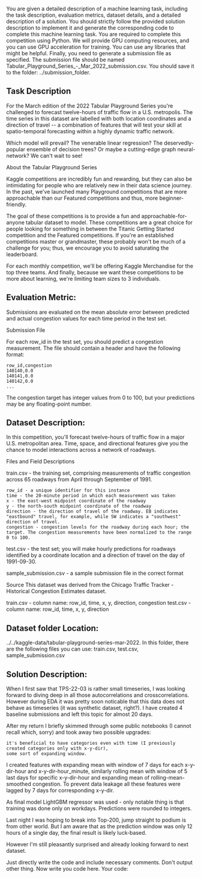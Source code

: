 You are given a detailed description of a machine learning task, including the task description, evaluation metrics, dataset details, and a detailed description of a solution.
You should strictly follow the provided solution description to implement it and generate the corresponding code to complete this machine learning task.
You are required to complete this competition using Python. We will provide GPU computing resources, and you can use GPU acceleration for training.
You can use any libraries that might be helpful.
Finally, you need to generate a submission file as specified. The submission file should be named Tabular_Playground_Series_-_Mar_2022_submission.csv. You should save it to the folder: ../submission_folder.

## Task Description
For the March edition of the 2022 Tabular Playground Series you're challenged to forecast twelve-hours of traffic flow in a U.S. metropolis. The time series in this dataset are labelled with both location coordinates and a direction of travel -- a combination of features that will test your skill at spatio-temporal forecasting within a highly dynamic traffic network.

Which model will prevail? The venerable linear regression? The deservedly-popular ensemble of decision trees? Or maybe a cutting-edge graph neural-network? We can't wait to see!

About the Tabular Playground Series

Kaggle competitions are incredibly fun and rewarding, but they can also be intimidating for people who are relatively new in their data science journey. In the past, we've launched many Playground competitions that are more approachable than our Featured competitions and thus, more beginner-friendly.

The goal of these competitions is to provide a fun and approachable-for-anyone tabular dataset to model. These competitions are a great choice for people looking for something in between the Titanic Getting Started competition and the Featured competitions. If you're an established competitions master or grandmaster, these probably won't be much of a challenge for you; thus, we encourage you to avoid saturating the leaderboard.

For each monthly competition, we'll be offering Kaggle Merchandise for the top three teams. And finally, because we want these competitions to be more about learning, we're limiting team sizes to 3 individuals.

##  Evaluation Metric:
Submissions are evaluated on the mean absolute error between predicted and actual congestion values for each time period in the test set.

Submission File

For each row_id in the test set, you should predict a congestion measurement. The file should contain a header and have the following format:

    row_id,congestion
    140140,0.0
    140141,0.0
    140142,0.0
    ...

The congestion target has integer values from 0 to 100, but your predictions may be any floating-point number.

##  Dataset Description:
In this competition, you'll forecast twelve-hours of traffic flow in a major U.S. metropolitan area. Time, space, and directional features give you the chance to model interactions across a network of roadways.

Files and Field Descriptions

train.csv - the training set, comprising measurements of traffic congestion across 65 roadways from April through September of 1991.

    row_id - a unique identifier for this instance
    time - the 20-minute period in which each measurement was taken
    x - the east-west midpoint coordinate of the roadway
    y - the north-south midpoint coordinate of the roadway
    direction - the direction of travel of the roadway. EB indicates "eastbound" travel, for example, while SW indicates a "southwest" direction of travel.
    congestion - congestion levels for the roadway during each hour; the target. The congestion measurements have been normalized to the range 0 to 100.

test.csv - the test set; you will make hourly predictions for roadways identified by a coordinate location and a direction of travel on the day of 1991-09-30.

sample_submission.csv - a sample submission file in the correct format

Source
This dataset was derived from the Chicago Traffic Tracker - Historical Congestion Estimates dataset.

train.csv - column name: row_id, time, x, y, direction, congestion
test.csv - column name: row_id, time, x, y, direction


## Dataset folder Location: 
../../kaggle-data/tabular-playground-series-mar-2022. In this folder, there are the following files you can use: train.csv, test.csv, sample_submission.csv

## Solution Description:
When I first saw that TPS-22-03 is rather small timeseries, I was looking forward to diving deep in all those autocorrelations and crosscorrelations. However during EDA it was pretty soon noticable that this data does not behave as timeseries (it was synthetic dataset, right?). I have created 4 baseline submissions and left this topic for almost 20 days.

After my return I briefly skimmed through some public notebooks (I cannot recall which, sorry) and took away two possible upgrades:

    it's beneficial to have categories even with time (I previously created categories only with x-y-dir),
    some sort of expanding window.

I created features with expanding mean with window of 7 days for each x-y-dir-hour and x-y-dir-hour_minute, similarly rolling mean with window of 5 last days for specific x-y-dir-hour and expanding mean of rolling-mean-smoothed congestion. To prevent data leakage all these features were lagged by 7 days for corresponding x-y-dir.

As final model LightGBM regressor was used - only notable thing is that training was done only on workdays. Predictions were rounded to integers.

Last night I was hoping to break into Top-200, jump straight to podium is from other world. But I am aware that as the prediction window was only 12 hours of a single day, the final result is likely luck-based.

However I'm still pleasantly surprised and already looking forward to next dataset.

Just directly write the code and include necessary comments. Don't output other thing. Now write you code here. 
Your code: